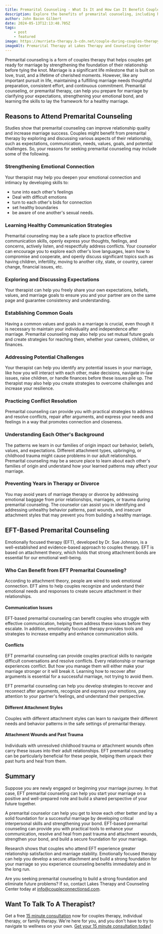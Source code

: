 ```yaml
---
title: Premarital Counseling - What Is It and How Can It Benefit Couples?
description: Explore the benefits of premarital counseling, including how it strengthens emotional connections, improves communication, and prepares couples for marriage. Learn about EFT-based therapy and how it can enhance relationship satisfaction and stability.
author: John Bacon Gilbert
date: 2024-05-13T12:13:48.705Z
tags:
    - post
    - featured
image: https://murrieta-therapy.b-cdn.net/couple-during-couples-therapy.webp
imageAlt: Premarital Therapy at Lakes Therapy and Counseling Center
---
```


Premarital counseling is a form of couples therapy that helps couples get ready for marriage by strengthening the foundation of their relationship before tying the knot. 
Marriage is a significant life milestone that is built on love, trust, and a lifetime of cherished moments. However, like any important pursuit in life, maintaining a fulfilling marriage needs thoughtful preparation, consistent effort, and continuous commitment.
Premarital counseling, or premarital therapy, can help you prepare for marriage by clarifying your expectations, strengthening your emotional bond, and learning the skills to lay the framework for a healthy marriage.

## Reasons to Attend Premarital Counseling

Studies show that premarital counseling can improve relationship quality and increase marriage success. Couples might benefit from premarital therapy by exploring and discussing various aspects of their relationship, such as expectations, communication, needs, values, goals, and potential challenges.
So, your reasons for seeking premarital counseling may include some of the following.

### Strengthening Emotional Connection 

Your therapist may help you deepen your emotional connection and intimacy by developing skills to:

- tune into each other's feelings
- Deal with difficult emotions
- turn to each other's bids for connection
- set healthy boundaries
- be aware of one another's sexual needs.  

### Learning Healthy Communication Strategies

Premarital counseling may be a safe place to practice effective communication skills, openly express your thoughts, feelings, and concerns, actively listen, and respectfully address conflicts. 
Your counselor can encourage you to explore each other's love languages, learn how to compromise and cooperate, and openly discuss significant topics such as having children, infertility, moving to another city, state, or country, career change, financial issues, etc. 

### Exploring and Discussing Expectations

Your therapist can help you freely share your own expectations, beliefs, values, and marriage goals to ensure you and your partner are on the same page and guarantee consistency and understanding.

### Establishing Common Goals

Having a common values and goals in a marriage is crucial, even though it is necessary to maintain your individuality and independence after marriage. Premarital counseling may also help you set mutual future goals and create strategies for reaching them, whether your careers, children, or finances.

### Addressing Potential Challenges

Your therapist can help you identify any potential issues in your marriage, like how you will interact with each other, make decisions, navigate in-law issues, raise children, or handle finances before these issues pile up. The therapist may also help you create strategies to overcome challenges and increase your resilience.

### Practicing Conflict Resolution

Premarital counseling can provide you with practical strategies to address and resolve conflicts, repair after arguments, and express your needs and feelings in a way that promotes connection and closeness. 

### Understanding Each Other's Background

The patterns we learn in our families of origin impact our behavior, beliefs, values, and expectations. Different attachment types, upbringing, or childhood trauma might cause problems in our adult relationships.
Premarital counseling may be a secure place to learn about each other's families of origin and understand how your learned patterns may affect your marriage.

### Preventing Years in Therapy or Divorce

You may avoid years of marriage therapy or divorce by addressing emotional baggage from prior relationships, marriages, or trauma during premarital counseling. The counselor can assist you in identifying and addressing unhealthy behavior patterns, past wounds, and insecure attachment styles that may prevent you from building a healthy marriage. 

## EFT-Based Premarital Counseling

Emotionally focused therapy (EFT), developed by Dr. Sue Johnson, is a well-established and evidence-based approach to couples therapy. EFT is based on attachment theory, which holds that strong attachment bonds are essential for our emotional well-being. 

### Who Can Benefit from EFT Premarital Counseling?

According to attachment theory, people are wired to seek emotional connection. EFT aims to help couples recognize and understand their emotional needs and responses to create secure attachment in their relationships.

#### Communication Issues

EFT-based premarital counseling can benefit couples who struggle with effective communication, helping them address these issues before they escalate. In addition, emotionally focused therapy provides tools and strategies to increase empathy and enhance communication skills. 

#### Conflicts

EFT premarital counseling can provide couples practical skills to navigate difficult conversations and resolve conflicts. 
Every relationship or marriage experiences conflict. But how you manage them will either make your marriage stronger or it will break it. Learning how to recover after arguments is essential for a successful marriage, not trying to avoid them. 

EFT premarital counseling can help you develop strategies to recover and reconnect after arguments, recognize and express your emotions, pay attention to your partner's feelings, and understand their perspective.

#### Different Attachment Styles

Couples with different attachment styles can learn to navigate their different needs and behavior patterns in the safe settings of premarital therapy. 

#### Attachment Wounds and Past Trauma 

Individuals with unresolved childhood trauma or attachment wounds often carry these issues into their adult relationships. EFT premarital counseling can be particularly beneficial for these people, helping them unpack their past hurts and heal from them. 

## Summary

Suppose you are newly engaged or beginning your marriage journey. In that case, EFT premarital counseling can help you start your marriage on a positive and well-prepared note and build a shared perspective of your future together. 

A premarital counselor can help you get to know each other better and lay a solid foundation for a successful marriage by developing critical interpersonal skills and strengthening your bond. EFT-based premarital counseling can provide you with practical tools to enhance your communication, resolve and heal from past trauma and attachment wounds, strengthen your bond, and build a secure foundation for your marriage.

Research shows that couples who attend EFT experience greater relationship satisfaction and marriage stability. Emotionally focused therapy can help you develop a secure attachment and build a strong foundation for your marriage so you experience counseling benefits immediately and in the long run.

Are you seeking premarital counseling to build a strong foundation and eliminate future problems? If so, contact Lakes Therapy and Counseling Center today at info@coupleconnectionsd.com.

## Want To Talk To A Therapist?

Get a free [15 minute consultation](https://murrietatherapy.com/schedule) now for couples therapy, individual therapy, or family therapy. We're here for you, and you don't have to try to navigate to wellness on your own. [Get your 15 minute consultation today!](https://murrietatherapy.com/schedule)